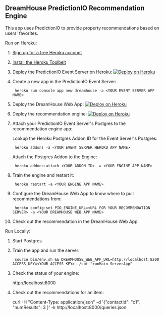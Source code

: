 DreamHouse PredictionIO Recommendation Engine
---------------------------------------------

This app uses PredictionIO to provide property recommendations based on users' favorites.

Run on Heroku:

1. [Sign up for a free Heroku account](https://heroku.com/signup)
1. [Install the Heroku Toolbelt](https://toolbelt.heroku.com)
1. Deploy the PredictionIO Event Server on Heroku: [![Deploy on Heroku](https://www.herokucdn.com/deploy/button.png)](https://heroku.com/deploy?template=https://github.com/jamesward/pio-eventserver-heroku)
1. Create a new app in the PredictionIO Event Server:

        heroku run console app new dreamhouse -a <YOUR EVENT SERVER APP NAME>

1. Deploy the DreamHouse Web App: [![Deploy on Heroku](https://www.herokucdn.com/deploy/button.png)](https://heroku.com/deploy?template=https://github.com/dreamhouseapp/dreamhouse-web-app#pio)
1. Deploy the recommendation engine: [![Deploy on Heroku](https://www.herokucdn.com/deploy/button.svg)](https://heroku.com/deploy)
1. Attach your PredictionIO Event Server's Postgres to the recommendation engine app:

    Lookup the Heroku Postgres Addon ID for the Event Server's Postgres:
    
        heroku addons -a <YOUR EVENT SERVER HEROKU APP NAME>
    
    Attach the Postgres Addon to the Engine:
    
        heroku addons:attach <YOUR ADDON ID> -a <YOUR ENGINE APP NAME>

1. Train the engine and restart it:

        heroku restart -a <YOUR ENGINE APP NAME>

1. Configure the DreamHouse Web App to know where to pull recommendations from:

        heroku config:set PIO_ENGINE_URL=<URL FOR YOUR RECOMMENDATION SERVER> -a <YOUR DREAMHOUSE WEB APP NAME>

1. Check out the recommendation in the DreamHouse Web App


Run Locally:

1. Start Postgres
1. Train the app and run the server:

        source bin/env.sh && DREAMHOUSE_WEB_APP_URL=http://localhost:8200 ACCESS_KEY=<YOUR ACCESS KEY> ./sbt "runMain ServerApp"

1. Check the status of your engine:

    http://localhost:8000

1. Check out the recommendations for an item:

    curl -H "Content-Type: application/json" -d '{"contactId": "c1", "numResults": 3 }' -k http://localhost:8000/queries.json
